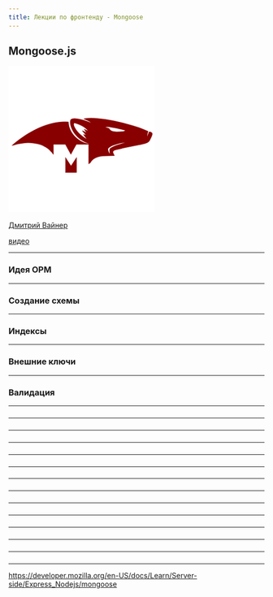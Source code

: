 ```yaml
---
title: Лекции по фронтенду - Mongoose
---
```


## Mongoose.js

![mongo logo](assets/mongoose/mongoose.png)

[Дмитрий Вайнер](https://github.com/dmitryweiner)

[видео]()

---

### Идея ОРМ

---

### Создание схемы

---

### Индексы

---

### Внешние ключи

---

### Валидация

---

###

---

###

---

###

---

###

---

###

---

###

---

###

---

###

---

###

---

###

---

###

---

###

---

###

---
https://developer.mozilla.org/en-US/docs/Learn/Server-side/Express_Nodejs/mongoose